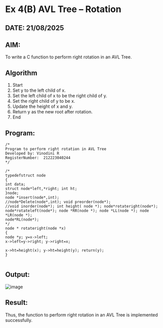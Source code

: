 # Ex 4(B) AVL Tree – Rotation
## DATE: 21/08/2025
## AIM:
To write a C function to perform right rotation in an AVL Tree.

## Algorithm
1.	Start
2.	Set y to the left child of x.
3.	Set the left child of x to be the right child of y.
4.	Set the right child of y to be x.
5.	Update the height of x and y.
6.	Return y as the new root after rotation.
7.	End
 

## Program:
```
/*
Program to perform right rotation in AVL Tree
Developed by: Vinodini R
RegisterNumber:  212223040244
*/

/*
typedefstruct node
{
int data;
struct node*left,*right; int ht;
}node;
node *insert(node*,int);
//node*Delete(node*,int); void preorder(node*);
//void inorder(node*); int height( node *); node*rotateright(node*); node*rotateleft(node*); node *RR(node *); node *LL(node *); node *LR(node *);
node*RL(node*);
*/
node * rotateright(node *x)
{
node *y; y=x->left;
x->left=y->right; y->right=x;
 
x->ht=height(x); y->ht=height(y); return(y);
}


```

## Output:

![image](https://github.com/user-attachments/assets/7bb89eba-4298-4074-ac3a-803a9d822b45)


## Result:
Thus, the function to perform right rotation in an AVL Tree is implemented successfully.
